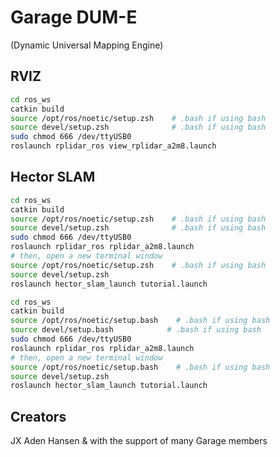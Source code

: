 # Garage DUM-E
(Dynamic Universal Mapping Engine)

## RVIZ
```bash
cd ros_ws
catkin build
source /opt/ros/noetic/setup.zsh    # .bash if using bash
source devel/setup.zsh              # .bash if using bash
sudo chmod 666 /dev/ttyUSB0
roslaunch rplidar_ros view_rplidar_a2m8.launch
```

## Hector SLAM
```zsh
cd ros_ws
catkin build
source /opt/ros/noetic/setup.zsh    # .bash if using bash
source devel/setup.zsh              # .bash if using bash
sudo chmod 666 /dev/ttyUSB0
roslaunch rplidar_ros rplidar_a2m8.launch
# then, open a new terminal window
source /opt/ros/noetic/setup.zsh    # .bash if using bash
source devel/setup.zsh        
roslaunch hector_slam_launch tutorial.launch
```


```bash
cd ros_ws
catkin build
source /opt/ros/noetic/setup.bash    # .bash if using bash
source devel/setup.bash            # .bash if using bash
sudo chmod 666 /dev/ttyUSB0
roslaunch rplidar_ros rplidar_a2m8.launch
# then, open a new terminal window
source /opt/ros/noetic/setup.bash    # .bash if using bash
source devel/setup.zsh        
roslaunch hector_slam_launch tutorial.launch 
```

## Creators
JX
Aden
Hansen
& with the support of many Garage members